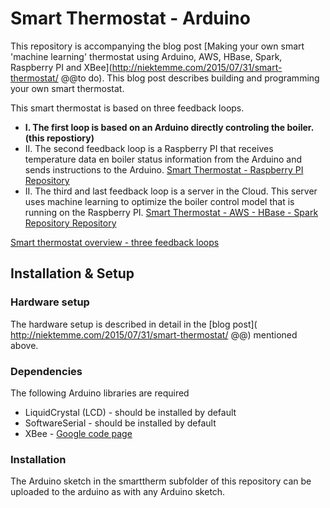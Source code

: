 # Smart Thermostat - Arduino

This repository is accompanying the blog post [Making your own smart 'machine learning' thermostat using Arduino, AWS, HBase, Spark, Raspberry PI and XBee](http://niektemme.com/2015/07/31/smart-thermostat/ @@to do). This blog post describes building and programming your own smart thermostat. 

This smart thermostat is based on three feedback loops. 
- **I. The first loop is based on an Arduino directly controling the boiler.  (this repostiory)**
- II. The second feedback loop is a Raspberry PI that receives temperature data en boiler status information from the Arduino and sends instructions to the Arduino. [Smart Thermostat - Raspberry PI Repository](https://github.com/niektemme/smarttherm-rpi)
- II. The third and last feedback loop is a server in the Cloud. This server uses machine learning to optimize the boiler control model that is running on the Raspberry PI. [Smart Thermostat - AWS - HBase - Spark Repository Repository](https://github.com/niektemme/smarttherm-rpi)

[Smart thermostat overview - three feedback loops](https://niektemme.files.wordpress.com/2015/07/schema_loop3.png)

## Installation & Setup

### Hardware setup
The hardware setup is described in detail in the [blog post]( http://niektemme.com/2015/07/31/smart-thermostat/ @@) mentioned above. 

### Dependencies
The following Arduino libraries are required
- LiquidCrystal (LCD) - should be installed by default
- SoftwareSerial - should be installed by default
- XBee - [Google code page](https://code.google.com/p/xbee-arduino/)

### Installation
The Arduino sketch in the smarttherm subfolder of this repository can be uploaded to the arduino as with any Arduino sketch.
